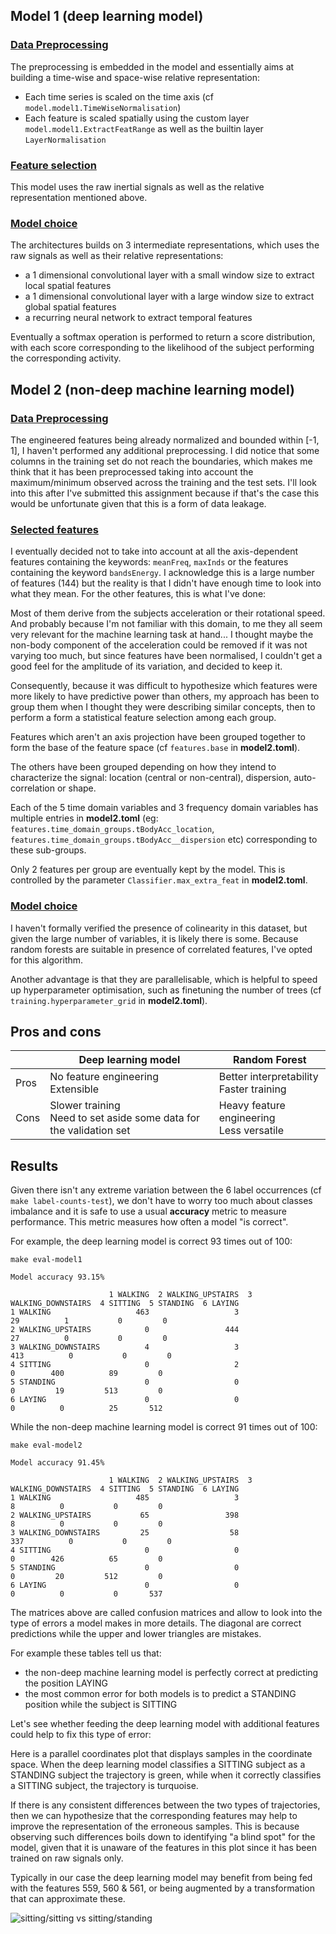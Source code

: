 ## Model 1 (deep learning model)
### <u>Data Preprocessing</u>
The preprocessing is embedded in the model and essentially aims at building a time-wise and space-wise relative representation:
- Each time series is scaled on the time axis (cf `model.model1.TimeWiseNormalisation`)
- Each feature is scaled spatially using the custom layer `model.model1.ExtractFeatRange` as well as the builtin layer `LayerNormalisation`

### <u>Feature selection</u>
This model uses the raw inertial signals as well as the relative representation mentioned above.

### <u>Model choice</u>
The architectures builds on 3 intermediate representations, which uses the raw signals as well as their relative representations:
- a 1 dimensional convolutional layer with a small window size to extract local spatial features
- a 1 dimensional convolutional layer with a large window size to extract global spatial features
- a recurring neural network to extract temporal features

Eventually a softmax operation is performed to return a score distribution, with each score corresponding to the likelihood of the subject performing the corresponding activity.

## Model 2 (non-deep machine learning model)
### <u>Data Preprocessing</u>
The engineered features being already normalized and bounded within [-1, 1], I haven't performed any additional preprocessing. I did notice that some columns in the training set do not reach the boundaries, which makes me think that it has been preprocessed taking into account the maximum/minimum observed across the training and the test sets. I'll look into this after I've submitted this assignment because if that's the case this would be unfortunate given that this is a form of data leakage.

### <u>Selected features</u>
I eventually decided not to take into account at all the axis-dependent features containing the keywords: `meanFreq`, `maxInds` or the features containing the keyword `bandsEnergy`. I acknowledge this is a large number of features (144) but the reality is that I didn't have enough time to look into what they mean. For the other features, this is what I've done:

Most of them derive from the subjects acceleration or their rotational speed. And probably because I'm not familiar with this domain, to me they all seem very relevant for the machine learning task at hand... I thought maybe the non-body component of the acceleration could be removed if it was not varying too much, but since features have been normalised, I couldn't get a good feel for the amplitude of its variation, and decided to keep it.

Consequently, because it was difficult to hypothesize which features were more likely to have predictive power than others, my approach has been to group them when I thought they were describing similar concepts, then to perform a form a statistical feature selection among each group.

Features which aren't an axis projection have been grouped together to form the base of the feature space (cf `features.base` in __model2.toml__).

The others have been grouped depending on how they intend to characterize the signal: location (central or non-central), dispersion, auto-correlation or shape.

Each of the 5 time domain variables and 3 frequency domain variables has multiple entries in __model2.toml__ (eg: `features.time_domain_groups.tBodyAcc_location`, `features.time_domain_groups.tBodyAcc__dispersion` etc) corresponding to these sub-groups.

Only 2 features per group are eventually kept by the model. This is controlled by the parameter `Classifier.max_extra_feat` in __model2.toml__.

### <u>Model choice</u>

I haven't formally verified the presence of colinearity in this dataset, but given the large number of variables, it is likely there is some. Because random forests are suitable in presence of correlated features, I've opted for this algorithm.

Another advantage is that they are parallelisable, which is helpful to speed up hyperparameter optimisation, such as finetuning the number of trees (cf `training.hyperparameter_grid` in __model2.toml__).

## Pros and cons

|             | Deep learning model | Random Forest |
| ----------- | ------------------- | ------------- |
| Pros        | No feature engineering<br>Extensible | Better interpretability<br>Faster training |
| Cons        | Slower training<br>Need to set aside some data for the validation set | Heavy feature engineering<br>Less versatile |

## Results

Given there isn't any extreme variation between the 6 label occurrences (cf `make label-counts-test`), we don't have to worry too much about classes imbalance and it is safe to use a usual __accuracy__ metric to measure performance. This metric measures how often a model "is correct".

For example, the deep learning model is correct 93 times out of 100:

```make eval-model1```

```
Model accuracy 93.15%

                      1 WALKING  2 WALKING_UPSTAIRS  3 WALKING_DOWNSTAIRS  4 SITTING  5 STANDING  6 LAYING
1 WALKING                   463                   3                    29          1           0         0
2 WALKING_UPSTAIRS            0                 444                    27          0           0         0
3 WALKING_DOWNSTAIRS          4                   3                   413          0           0         0
4 SITTING                     0                   2                     0        400          89         0
5 STANDING                    0                   0                     0         19         513         0
6 LAYING                      0                   0                     0          0          25       512
```

While the non-deep machine learning model is correct 91 times out of 100:

```make eval-model2```

```
Model accuracy 91.45%

                      1 WALKING  2 WALKING_UPSTAIRS  3 WALKING_DOWNSTAIRS  4 SITTING  5 STANDING  6 LAYING
1 WALKING                   485                   3                     8          0           0         0
2 WALKING_UPSTAIRS           65                 398                     8          0           0         0
3 WALKING_DOWNSTAIRS         25                  58                   337          0           0         0
4 SITTING                     0                   0                     0        426          65         0
5 STANDING                    0                   0                     0         20         512         0
6 LAYING                      0                   0                     0          0           0       537
```

The matrices above are called confusion matrices and allow to look into the type of errors a model makes in more details. The diagonal are correct predictions while the upper and lower triangles are mistakes.

For example these tables tell us that:
- the non-deep machine learning model is perfectly correct at predicting the position LAYING
- the most common error for both models is to predict a STANDING position while the subject is SITTING

Let's see whether feeding the deep learning model with additional features could help to fix this type of error:

Here is a parallel coordinates plot that displays samples in the coordinate space. When the deep learning model classifies a SITTING subject as a STANDING subject the trajectory is green, while when it correctly classifies a SITTING subject, the trajectory is turquoise.

If there is any consistent differences between the two types of trajectories, then we can hypothesize that the corresponding features may help to improve the representation of the erroneous samples. This is because observing such differences boils down to identifying "a blind spot" for the model, given that it is unaware of the features in this plot since it has been trained on raw signals only.

Typically in our case the deep learning model may benefit from being fed with the features 559, 560 & 561, or being augmented by a transformation that can approximate these.

![sitting/sitting vs sitting/standing](parallel_coordinates.png)

